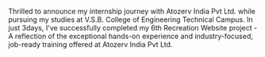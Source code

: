 Thrilled to announce my internship journey with Atozerv India Pvt Ltd. while pursuing my studies at V.S.B. College of Engineering Technical Campus. In just 3days, I've successfully completed my 6th Recreation Website project - A reflection of the exceptional hands-on experience and industry-focused, job-ready training offered at Atozerv India Pvt Ltd. 
